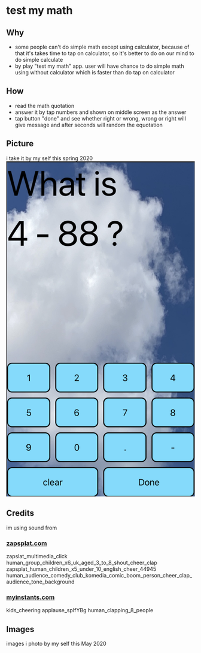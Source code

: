 # test my math

## Why
- some people can't do simple math except using calculator, because of that it's takes time to tap on calculator, so it's better to do on our mind to do simple calculate
- by play "test my math" app. user will have chance to do simple math using without calculator which is faster than do tap on calculator

## How
- read the math quotation
- answer it by tap numbers and shown on middle screen as the answer
- tap button "done" and see whether right or wrong, wrong or right will give message and after seconds will random the equotation

## Picture
i take it by my self this spring 2020
![](./images.png)

## Credits
im using sound from

### [zapsplat.com](https://www.zapsplat.com/)
zapslat_multimedia_click
human_group_children_x6_uk_aged_3_to_8_shout_cheer_clap
zapsplat_human_children_x5_under_10_english_cheer_44945
human_audience_comedy_club_komedia_comic_boom_person_cheer_clap_audience_tone_background

### [myinstants.com](https://www.myinstants.com/)
kids_cheering
applause_spIfYBg
human_clapping_8_people

## Images
images i photo by my self this May 2020
